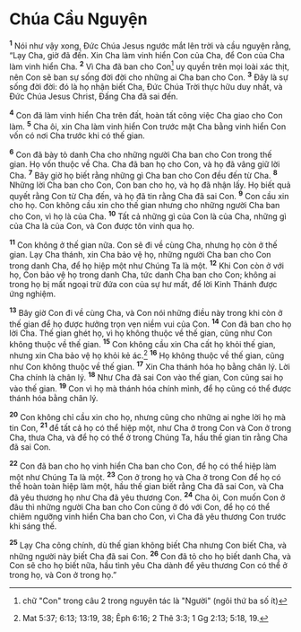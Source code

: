 # Chúa Cầu Nguyện
<sup><b>1</b></sup> Nói như vậy xong, Ðức Chúa Jesus ngước mắt lên trời và cầu nguyện rằng, “Lạy Cha, giờ đã đến. Xin Cha làm vinh hiển Con của Cha, để Con của Cha làm vinh hiển Cha. <sup><b>2</b></sup> Vì Cha đã ban cho Con[^1] uy quyền trên mọi loài xác thịt, nên Con sẽ ban sự sống đời đời cho những ai Cha ban cho Con. <sup><b>3</b></sup> Ðây là sự sống đời đời: đó là họ nhận biết Cha, Ðức Chúa Trời thực hữu duy nhất, và Ðức Chúa Jesus Christ, Ðấng Cha đã sai đến.

<sup><b>4</b></sup> Con đã làm vinh hiển Cha trên đất, hoàn tất công việc Cha giao cho Con làm. <sup><b>5</b></sup> Cha ôi, xin Cha làm vinh hiển Con trước mặt Cha bằng vinh hiển Con vốn có nơi Cha trước khi có thế gian.

<sup><b>6</b></sup> Con đã bày tỏ danh Cha cho những người Cha ban cho Con trong thế gian. Họ vốn thuộc về Cha. Cha đã ban họ cho Con, và họ đã vâng giữ lời Cha. <sup><b>7</b></sup> Bây giờ họ biết rằng những gì Cha ban cho Con đều đến từ Cha. <sup><b>8</b></sup> Những lời Cha ban cho Con, Con ban cho họ, và họ đã nhận lấy. Họ biết quả quyết rằng Con từ Cha đến, và họ đã tin rằng Cha đã sai Con. <sup><b>9</b></sup> Con cầu xin cho họ. Con không cầu xin cho thế gian nhưng cho những người Cha ban cho Con, vì họ là của Cha. <sup><b>10</b></sup> Tất cả những gì của Con là của Cha, những gì của Cha là của Con, và Con được tôn vinh qua họ.

<sup><b>11</b></sup> Con không ở thế gian nữa. Con sẽ đi về cùng Cha, nhưng họ còn ở thế gian. Lạy Cha thánh, xin Cha bảo vệ họ, những người Cha ban cho Con trong danh Cha, để họ hiệp một như Chúng Ta là một. <sup><b>12</b></sup> Khi Con còn ở với họ, Con bảo vệ họ trong danh Cha, tức danh Cha ban cho Con; không ai trong họ bị mất ngoại trừ đứa con của sự hư mất, để lời Kinh Thánh được ứng nghiệm.

<sup><b>13</b></sup> Bây giờ Con đi về cùng Cha, và Con nói những điều này trong khi còn ở thế gian để họ được hưởng trọn vẹn niềm vui của Con. <sup><b>14</b></sup> Con đã ban cho họ lời Cha. Thế gian ghét họ, vì họ không thuộc về thế gian, cũng như Con không thuộc về thế gian. <sup><b>15</b></sup> Con không cầu xin Cha cất họ khỏi thế gian, nhưng xin Cha bảo vệ họ khỏi kẻ ác.[^1*] <sup><b>16</b></sup> Họ không thuộc về thế gian, cũng như Con không thuộc về thế gian. <sup><b>17</b></sup> Xin Cha thánh hóa họ bằng chân lý. Lời Cha chính là chân lý. <sup><b>18</b></sup> Như Cha đã sai Con vào thế gian, Con cũng sai họ vào thế gian. <sup><b>19</b></sup> Con vì họ mà thánh hóa chính mình, để họ cũng có thể được thánh hóa bằng chân lý.

<sup><b>20</b></sup> Con không chỉ cầu xin cho họ, nhưng cũng cho những ai nghe lời họ mà tin Con, <sup><b>21</b></sup> để tất cả họ có thể hiệp một, như Cha ở trong Con và Con ở trong Cha, thưa Cha, và để họ có thể ở trong Chúng Ta, hầu thế gian tin rằng Cha đã sai Con.

<sup><b>22</b></sup> Con đã ban cho họ vinh hiển Cha ban cho Con, để họ có thể hiệp làm một như Chúng Ta là một. <sup><b>23</b></sup> Con ở trong họ và Cha ở trong Con để họ có thể hoàn toàn hiệp làm một, hầu thế gian biết rằng Cha đã sai Con, và Cha đã yêu thương họ như Cha đã yêu thương Con. <sup><b>24</b></sup> Cha ôi, Con muốn Con ở đâu thì những người Cha ban cho Con cũng ở đó với Con, để họ có thể chiêm ngưỡng vinh hiển Cha ban cho Con, vì Cha đã yêu thương Con trước khi sáng thế.

<sup><b>25</b></sup> Lạy Cha công chính, dù thế gian không biết Cha nhưng Con biết Cha, và những người này biết Cha đã sai Con. <sup><b>26</b></sup> Con đã tỏ cho họ biết danh Cha, và Con sẽ cho họ biết nữa, hầu tình yêu Cha dành để yêu thương Con có thể ở trong họ, và Con ở trong họ.”

[^1]: chữ "Con" trong câu 2 trong nguyên tác là "Người" (ngôi thứ ba số ít)
[^1*]: Mat 5:37; 6:13; 13:19, 38; Êph 6:16; 2 Thê 3:3; 1 Gg 2:13; 5:18, 19.
